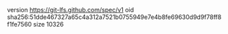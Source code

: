 version https://git-lfs.github.com/spec/v1
oid sha256:51dde467327a65c4a312a7521b0755949e7e4b8fe69630d9d9f78ff8f1fe7560
size 10326
